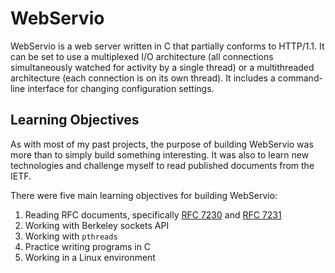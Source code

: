 # WebServio

WebServio is a web server written in C that partially conforms to HTTP/1.1.
It can be set to use a multiplexed I/O architecture (all connections simultaneously watched for activity by a single thread) or a multithreaded architecture (each connection is on its own thread). 
It includes a command-line interface for changing configuration settings. 

## Learning Objectives

As with most of my past projects, the purpose of building WebServio was more than to simply build something interesting. 
It was also to learn new technologies and challenge myself to read published documents from the IETF.

There were five main learning objectives for building WebServio:
1. Reading RFC documents, specifically [RFC 7230](https://tools.ietf.org/html/rfc7230) and [RFC 7231](https://tools.ietf.org/html/rfc7231)
2. Working with Berkeley sockets API
3. Working with ```pthreads```
4. Practice writing programs in C
5. Working in a Linux environment
